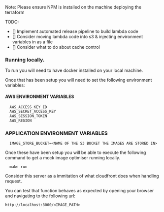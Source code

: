 Note: Please ensure NPM is installed on the machine deploying the terraform

TODO:
- [] Implement automated release pipeline to build lambda code
- [] Consider moving lambda code into s3 & injecting environment variables in as a file
- [] Consider what to do about cache control

### Running locally.

To run you will need to have docker installed on your local machine.

Once that has been setup you will need to set the following environment variables:

#### AWS ENVIRONMENT VARIABLES
``` bash
  AWS_ACCESS_KEY_ID
  AWS_SECRET_ACCESS_KEY
  AWS_SESSION_TOKEN
  AWS_REGION
```

### APPLICATION ENVIRONMENT VARIABLES

```
  IMAGE_STORE_BUCKET=<NAME OF THE S3 BUCKET THE IMAGES ARE STORED IN>
```

Once these have been setup you will be able to execute the following command to get a mock image optimiser running locally.

```
  make run
```

Consider this server as a immitation of what cloudfront does when handling request.

You can test that function behaves as expected by opening your browser and navigating to the following url:

```
http://localhost:3000/<IMAGE_PATH>
```
